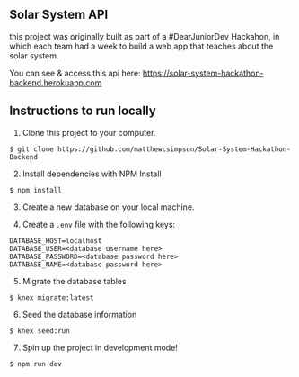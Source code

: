 ## Solar System API

this project was originally built as part of a #DearJuniorDev Hackahon, in which each team had a week to build a web app that teaches about the solar system.  

You can see & access this api here: <https://solar-system-hackathon-backend.herokuapp.com>

## Instructions to run locally

1. Clone this project to your computer. 

`$ git clone https://github.com/matthewcsimpson/Solar-System-Hackathon-Backend`

2. Install dependencies with NPM Install

`$ npm install`

3. Create a new database on your local machine. 

4. Create a `.env` file with the following keys:

```````
DATABASE_HOST=localhost
DATABASE_USER=<database username here>
DATABASE_PASSWORD=<database password here>
DATABASE_NAME=<database password here>
```````

5. Migrate the database tables 

`$ knex migrate:latest`

6. Seed the database information 

`$ knex seed:run`

7. Spin up the project in development mode!

`$ npm run dev`
